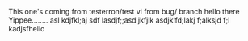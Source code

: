 This one's coming from testerron/test
vi from bug/ branch hello there
Yippee........
asl kdjfkl;aj sdf lasdjf;;asd jkfjlk asdjklfd;lakj f;alksjd f;l kadjsfhello
